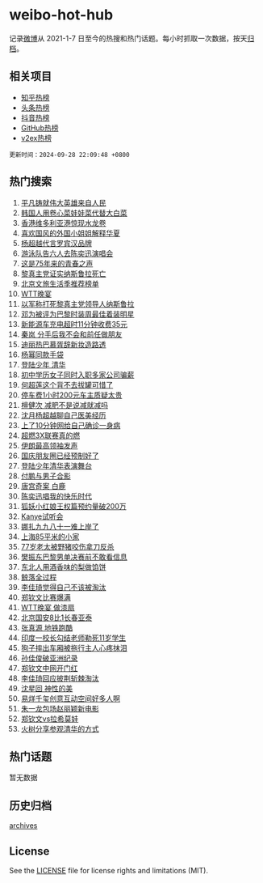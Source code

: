 # weibo-hot-hub

记录[微博](https://www.weibo.com)从 2021-1-7 日至今的热搜和热门话题。每小时抓取一次数据，按天[归档](archives)。

## 相关项目

- [知乎热榜](https://github.com/lonnyzhang423/zhihu-hot-hub)
- [头条热榜](https://github.com/lonnyzhang423/toutiao-hot-hub)
- [抖音热榜](https://github.com/lonnyzhang423/douyin-hot-hub)
- [GitHub热榜](https://github.com/lonnyzhang423/github-hot-hub)
- [v2ex热榜](https://github.com/lonnyzhang423/v2ex-hot-hub)


`更新时间：2024-09-28 22:09:48 +0800`

## 热门搜索

1. [平凡铸就伟大英雄来自人民](https://m.weibo.cn/search?containerid=100103type%3D1%26t%3D10%26q%3D%23%E5%B9%B3%E5%87%A1%E9%93%B8%E5%B0%B1%E4%BC%9F%E5%A4%A7%E8%8B%B1%E9%9B%84%E6%9D%A5%E8%87%AA%E4%BA%BA%E6%B0%91%23&stream_entry_id=51&isnewpage=1&extparam=seat%3D1%26stream_entry_id%3D51%26c_type%3D51%26pos%3D0%26cate%3D10103%26dgr%3D0%26q%3D%2523%25E5%25B9%25B3%25E5%2587%25A1%25E9%2593%25B8%25E5%25B0%25B1%25E4%25BC%259F%25E5%25A4%25A7%25E8%258B%25B1%25E9%259B%2584%25E6%259D%25A5%25E8%2587%25AA%25E4%25BA%25BA%25E6%25B0%2591%2523%26filter_type%3Drealtimehot%26display_time%3D1727532586%26pre_seqid%3D172753258694104117763112)
1. [韩国人用卷心菜娃娃菜代替大白菜](https://m.weibo.cn/search?containerid=100103type%3D1%26t%3D10%26q%3D%23%E9%9F%A9%E5%9B%BD%E4%BA%BA%E7%94%A8%E5%8D%B7%E5%BF%83%E8%8F%9C%E5%A8%83%E5%A8%83%E8%8F%9C%E4%BB%A3%E6%9B%BF%E5%A4%A7%E7%99%BD%E8%8F%9C%23&stream_entry_id=31&isnewpage=1&extparam=seat%3D1%26c_type%3D31%26cate%3D5001%26dgr%3D0%26q%3D%2523%25E9%259F%25A9%25E5%259B%25BD%25E4%25BA%25BA%25E7%2594%25A8%25E5%258D%25B7%25E5%25BF%2583%25E8%258F%259C%25E5%25A8%2583%25E5%25A8%2583%25E8%258F%259C%25E4%25BB%25A3%25E6%259B%25BF%25E5%25A4%25A7%25E7%2599%25BD%25E8%258F%259C%2523%26stream_entry_id%3D31%26flag%3D1%26pos%3D0%26lcate%3D5001%26realpos%3D1%26band_rank%3D1%26filter_type%3Drealtimehot%26display_time%3D1727532586%26pre_seqid%3D172753258694104117763112)
1. [香港维多利亚港惊现水龙卷](https://m.weibo.cn/search?containerid=100103type%3D1%26t%3D10%26q%3D%23%E9%A6%99%E6%B8%AF%E7%BB%B4%E5%A4%9A%E5%88%A9%E4%BA%9A%E6%B8%AF%E6%83%8A%E7%8E%B0%E6%B0%B4%E9%BE%99%E5%8D%B7%23&stream_entry_id=31&isnewpage=1&extparam=seat%3D1%26c_type%3D31%26cate%3D5001%26dgr%3D0%26q%3D%2523%25E9%25A6%2599%25E6%25B8%25AF%25E7%25BB%25B4%25E5%25A4%259A%25E5%2588%25A9%25E4%25BA%259A%25E6%25B8%25AF%25E6%2583%258A%25E7%258E%25B0%25E6%25B0%25B4%25E9%25BE%2599%25E5%258D%25B7%2523%26stream_entry_id%3D31%26flag%3D2%26pos%3D1%26lcate%3D5001%26realpos%3D2%26band_rank%3D2%26filter_type%3Drealtimehot%26display_time%3D1727532586%26pre_seqid%3D172753258694104117763112)
1. [喜欢国风的外国小姐姐解释华夏](https://m.weibo.cn/search?containerid=100103type%3D1%26t%3D10%26q%3D%23%E5%96%9C%E6%AC%A2%E5%9B%BD%E9%A3%8E%E7%9A%84%E5%A4%96%E5%9B%BD%E5%B0%8F%E5%A7%90%E5%A7%90%E8%A7%A3%E9%87%8A%E5%8D%8E%E5%A4%8F%23&stream_entry_id=31&isnewpage=1&extparam=seat%3D1%26c_type%3D31%26cate%3D5001%26dgr%3D0%26q%3D%2523%25E5%2596%259C%25E6%25AC%25A2%25E5%259B%25BD%25E9%25A3%258E%25E7%259A%2584%25E5%25A4%2596%25E5%259B%25BD%25E5%25B0%258F%25E5%25A7%2590%25E5%25A7%2590%25E8%25A7%25A3%25E9%2587%258A%25E5%258D%258E%25E5%25A4%258F%2523%26stream_entry_id%3D31%26flag%3D32768%26pos%3D2%26lcate%3D5001%26realpos%3D3%26band_rank%3D3%26filter_type%3Drealtimehot%26display_time%3D1727532586%26pre_seqid%3D172753258694104117763112)
1. [杨超越代言罗宾汉品牌](https://m.weibo.cn/search?containerid=100103type%3D1%26t%3D10%26q%3D%23%E6%9D%A8%E8%B6%85%E8%B6%8A%E4%BB%A3%E8%A8%80%E7%BD%97%E5%AE%BE%E6%B1%89%E5%93%81%E7%89%8C%23&stream_entry_id=31&isnewpage=1&extparam=seat%3D1%26c_type%3D31%26cate%3D5001%26dgr%3D0%26topic_ad%3D1%26q%3D%2523%25E6%259D%25A8%25E8%25B6%2585%25E8%25B6%258A%25E4%25BB%25A3%25E8%25A8%2580%25E7%25BD%2597%25E5%25AE%25BE%25E6%25B1%2589%25E5%2593%2581%25E7%2589%258C%2523%26stream_entry_id%3D31%26adid%3D257765%26pos%3D3%26filter_type%3Drealtimehot%26band_rank%3D4%26is_ad_pos%3D1%26lcate%3D5001%26display_time%3D1727532586%26pre_seqid%3D172753258694104117763112)
1. [游泳队告六人去陈奕迅演唱会](https://m.weibo.cn/search?containerid=100103type%3D1%26t%3D10%26q%3D%23%E6%B8%B8%E6%B3%B3%E9%98%9F%E5%91%8A%E5%85%AD%E4%BA%BA%E5%8E%BB%E9%99%88%E5%A5%95%E8%BF%85%E6%BC%94%E5%94%B1%E4%BC%9A%23&stream_entry_id=31&isnewpage=1&extparam=seat%3D1%26c_type%3D31%26cate%3D5001%26dgr%3D0%26q%3D%2523%25E6%25B8%25B8%25E6%25B3%25B3%25E9%2598%259F%25E5%2591%258A%25E5%2585%25AD%25E4%25BA%25BA%25E5%258E%25BB%25E9%2599%2588%25E5%25A5%2595%25E8%25BF%2585%25E6%25BC%2594%25E5%2594%25B1%25E4%25BC%259A%2523%26stream_entry_id%3D31%26flag%3D1%26pos%3D4%26lcate%3D5001%26realpos%3D4%26band_rank%3D4%26filter_type%3Drealtimehot%26display_time%3D1727532586%26pre_seqid%3D172753258694104117763112)
1. [这是75年来的青春之声](https://m.weibo.cn/search?containerid=100103type%3D1%26t%3D10%26q%3D%23%E8%BF%99%E6%98%AF75%E5%B9%B4%E6%9D%A5%E7%9A%84%E9%9D%92%E6%98%A5%E4%B9%8B%E5%A3%B0%23&stream_entry_id=31&isnewpage=1&extparam=seat%3D1%26c_type%3D31%26cate%3D5001%26dgr%3D0%26q%3D%2523%25E8%25BF%2599%25E6%2598%25AF75%25E5%25B9%25B4%25E6%259D%25A5%25E7%259A%2584%25E9%259D%2592%25E6%2598%25A5%25E4%25B9%258B%25E5%25A3%25B0%2523%26stream_entry_id%3D31%26flag%3D1%26pos%3D5%26lcate%3D5001%26realpos%3D5%26band_rank%3D5%26filter_type%3Drealtimehot%26display_time%3D1727532586%26pre_seqid%3D172753258694104117763112)
1. [黎真主党证实纳斯鲁拉死亡](https://m.weibo.cn/search?containerid=100103type%3D1%26t%3D10%26q%3D%23%E9%BB%8E%E7%9C%9F%E4%B8%BB%E5%85%9A%E8%AF%81%E5%AE%9E%E7%BA%B3%E6%96%AF%E9%B2%81%E6%8B%89%E6%AD%BB%E4%BA%A1%23&stream_entry_id=31&isnewpage=1&extparam=seat%3D1%26c_type%3D31%26cate%3D5001%26dgr%3D0%26q%3D%2523%25E9%25BB%258E%25E7%259C%259F%25E4%25B8%25BB%25E5%2585%259A%25E8%25AF%2581%25E5%25AE%259E%25E7%25BA%25B3%25E6%2596%25AF%25E9%25B2%2581%25E6%258B%2589%25E6%25AD%25BB%25E4%25BA%25A1%2523%26stream_entry_id%3D31%26flag%3D0%26pos%3D6%26lcate%3D5001%26realpos%3D6%26band_rank%3D6%26filter_type%3Drealtimehot%26display_time%3D1727532586%26pre_seqid%3D172753258694104117763112)
1. [北京文旅生活季推荐榜单](https://m.weibo.cn/search?containerid=100103type%3D1%26t%3D10%26q%3D%23%E5%8C%97%E4%BA%AC%E6%96%87%E6%97%85%E7%94%9F%E6%B4%BB%E5%AD%A3%E6%8E%A8%E8%8D%90%E6%A6%9C%E5%8D%95%23&stream_entry_id=31&isnewpage=1&extparam=seat%3D1%26c_type%3D31%26cate%3D5001%26dgr%3D0%26topic_ad%3D1%26q%3D%2523%25E5%258C%2597%25E4%25BA%25AC%25E6%2596%2587%25E6%2597%2585%25E7%2594%259F%25E6%25B4%25BB%25E5%25AD%25A3%25E6%258E%25A8%25E8%258D%2590%25E6%25A6%259C%25E5%258D%2595%2523%26stream_entry_id%3D31%26adid%3D257846%26pos%3D7%26filter_type%3Drealtimehot%26band_rank%3D7%26is_ad_pos%3D1%26lcate%3D5001%26display_time%3D1727532586%26pre_seqid%3D172753258694104117763112)
1. [WTT晚宴](https://m.weibo.cn/search?containerid=100103type%3D1%26t%3D10%26q%3DWTT%E6%99%9A%E5%AE%B4&stream_entry_id=31&isnewpage=1&extparam=seat%3D1%26c_type%3D31%26cate%3D5001%26dgr%3D0%26q%3DWTT%25E6%2599%259A%25E5%25AE%25B4%26stream_entry_id%3D31%26flag%3D1%26pos%3D8%26lcate%3D5001%26realpos%3D7%26band_rank%3D7%26filter_type%3Drealtimehot%26display_time%3D1727532586%26pre_seqid%3D172753258694104117763112)
1. [以军称打死黎真主党领导人纳斯鲁拉](https://m.weibo.cn/search?containerid=100103type%3D1%26t%3D10%26q%3D%23%E4%BB%A5%E5%86%9B%E7%A7%B0%E6%89%93%E6%AD%BB%E9%BB%8E%E7%9C%9F%E4%B8%BB%E5%85%9A%E9%A2%86%E5%AF%BC%E4%BA%BA%E7%BA%B3%E6%96%AF%E9%B2%81%E6%8B%89%23&stream_entry_id=31&isnewpage=1&extparam=seat%3D1%26c_type%3D31%26cate%3D5001%26dgr%3D0%26q%3D%2523%25E4%25BB%25A5%25E5%2586%259B%25E7%25A7%25B0%25E6%2589%2593%25E6%25AD%25BB%25E9%25BB%258E%25E7%259C%259F%25E4%25B8%25BB%25E5%2585%259A%25E9%25A2%2586%25E5%25AF%25BC%25E4%25BA%25BA%25E7%25BA%25B3%25E6%2596%25AF%25E9%25B2%2581%25E6%258B%2589%2523%26stream_entry_id%3D31%26flag%3D0%26pos%3D9%26lcate%3D5001%26realpos%3D8%26band_rank%3D8%26filter_type%3Drealtimehot%26display_time%3D1727532586%26pre_seqid%3D172753258694104117763112)
1. [邓为被评为巴黎时装周最佳着装明星](https://m.weibo.cn/search?containerid=100103type%3D1%26t%3D10%26q%3D%23%E9%82%93%E4%B8%BA%E8%A2%AB%E8%AF%84%E4%B8%BA%E5%B7%B4%E9%BB%8E%E6%97%B6%E8%A3%85%E5%91%A8%E6%9C%80%E4%BD%B3%E7%9D%80%E8%A3%85%E6%98%8E%E6%98%9F%23&stream_entry_id=31&isnewpage=1&extparam=seat%3D1%26c_type%3D31%26cate%3D5001%26dgr%3D0%26q%3D%2523%25E9%2582%2593%25E4%25B8%25BA%25E8%25A2%25AB%25E8%25AF%2584%25E4%25B8%25BA%25E5%25B7%25B4%25E9%25BB%258E%25E6%2597%25B6%25E8%25A3%2585%25E5%2591%25A8%25E6%259C%2580%25E4%25BD%25B3%25E7%259D%2580%25E8%25A3%2585%25E6%2598%258E%25E6%2598%259F%2523%26stream_entry_id%3D31%26flag%3D0%26pos%3D10%26lcate%3D5001%26realpos%3D9%26band_rank%3D9%26filter_type%3Drealtimehot%26display_time%3D1727532586%26pre_seqid%3D172753258694104117763112)
1. [新能源车充电超时11分钟收费35元](https://m.weibo.cn/search?containerid=100103type%3D1%26t%3D10%26q%3D%23%E6%96%B0%E8%83%BD%E6%BA%90%E8%BD%A6%E5%85%85%E7%94%B5%E8%B6%85%E6%97%B611%E5%88%86%E9%92%9F%E6%94%B6%E8%B4%B935%E5%85%83%23&stream_entry_id=31&isnewpage=1&extparam=seat%3D1%26c_type%3D31%26cate%3D5001%26dgr%3D0%26q%3D%2523%25E6%2596%25B0%25E8%2583%25BD%25E6%25BA%2590%25E8%25BD%25A6%25E5%2585%2585%25E7%2594%25B5%25E8%25B6%2585%25E6%2597%25B611%25E5%2588%2586%25E9%2592%259F%25E6%2594%25B6%25E8%25B4%25B935%25E5%2585%2583%2523%26stream_entry_id%3D31%26flag%3D1%26pos%3D11%26lcate%3D5001%26realpos%3D10%26band_rank%3D10%26filter_type%3Drealtimehot%26display_time%3D1727532586%26pre_seqid%3D172753258694104117763112)
1. [秦岚 分手后我不会和前任做朋友](https://m.weibo.cn/search?containerid=100103type%3D1%26t%3D10%26q%3D%E7%A7%A6%E5%B2%9A+%E5%88%86%E6%89%8B%E5%90%8E%E6%88%91%E4%B8%8D%E4%BC%9A%E5%92%8C%E5%89%8D%E4%BB%BB%E5%81%9A%E6%9C%8B%E5%8F%8B&stream_entry_id=31&isnewpage=1&extparam=seat%3D1%26c_type%3D31%26cate%3D5001%26dgr%3D0%26q%3D%25E7%25A7%25A6%25E5%25B2%259A%2520%25E5%2588%2586%25E6%2589%258B%25E5%2590%258E%25E6%2588%2591%25E4%25B8%258D%25E4%25BC%259A%25E5%2592%258C%25E5%2589%258D%25E4%25BB%25BB%25E5%2581%259A%25E6%259C%258B%25E5%258F%258B%26stream_entry_id%3D31%26flag%3D1%26pos%3D12%26lcate%3D5001%26realpos%3D11%26band_rank%3D11%26filter_type%3Drealtimehot%26display_time%3D1727532586%26pre_seqid%3D172753258694104117763112)
1. [迪丽热巴慕胥辞新妆造路透](https://m.weibo.cn/search?containerid=100103type%3D1%26t%3D10%26q%3D%23%E8%BF%AA%E4%B8%BD%E7%83%AD%E5%B7%B4%E6%85%95%E8%83%A5%E8%BE%9E%E6%96%B0%E5%A6%86%E9%80%A0%E8%B7%AF%E9%80%8F%23&stream_entry_id=31&isnewpage=1&extparam=seat%3D1%26c_type%3D31%26cate%3D5001%26dgr%3D0%26q%3D%2523%25E8%25BF%25AA%25E4%25B8%25BD%25E7%2583%25AD%25E5%25B7%25B4%25E6%2585%2595%25E8%2583%25A5%25E8%25BE%259E%25E6%2596%25B0%25E5%25A6%2586%25E9%2580%25A0%25E8%25B7%25AF%25E9%2580%258F%2523%26stream_entry_id%3D31%26flag%3D1%26pos%3D13%26lcate%3D5001%26realpos%3D12%26band_rank%3D12%26filter_type%3Drealtimehot%26display_time%3D1727532586%26pre_seqid%3D172753258694104117763112)
1. [杨幂同款手袋](https://m.weibo.cn/search?containerid=100103type%3D1%26t%3D10%26q%3D%23%E6%9D%A8%E5%B9%82%E5%90%8C%E6%AC%BE%E6%89%8B%E8%A2%8B%23&stream_entry_id=31&isnewpage=1&extparam=seat%3D1%26c_type%3D31%26cate%3D5001%26dgr%3D0%26q%3D%2523%25E6%259D%25A8%25E5%25B9%2582%25E5%2590%258C%25E6%25AC%25BE%25E6%2589%258B%25E8%25A2%258B%2523%26stream_entry_id%3D31%26flag%3D0%26adid%3D257508%26pos%3D14%26lcate%3D5001%26realpos%3D13%26band_rank%3D13%26filter_type%3Drealtimehot%26display_time%3D1727532586%26pre_seqid%3D172753258694104117763112)
1. [登陆少年 清华](https://m.weibo.cn/search?containerid=100103type%3D1%26t%3D10%26q%3D%E7%99%BB%E9%99%86%E5%B0%91%E5%B9%B4+%E6%B8%85%E5%8D%8E&stream_entry_id=31&isnewpage=1&extparam=seat%3D1%26c_type%3D31%26cate%3D5001%26dgr%3D0%26q%3D%25E7%2599%25BB%25E9%2599%2586%25E5%25B0%2591%25E5%25B9%25B4%2520%25E6%25B8%2585%25E5%258D%258E%26stream_entry_id%3D31%26flag%3D2%26pos%3D15%26lcate%3D5001%26realpos%3D14%26band_rank%3D14%26filter_type%3Drealtimehot%26display_time%3D1727532586%26pre_seqid%3D172753258694104117763112)
1. [初中学历女子同时入职多家公司骗薪](https://m.weibo.cn/search?containerid=100103type%3D1%26t%3D10%26q%3D%23%E5%88%9D%E4%B8%AD%E5%AD%A6%E5%8E%86%E5%A5%B3%E5%AD%90%E5%90%8C%E6%97%B6%E5%85%A5%E8%81%8C%E5%A4%9A%E5%AE%B6%E5%85%AC%E5%8F%B8%E9%AA%97%E8%96%AA%23&stream_entry_id=31&isnewpage=1&extparam=seat%3D1%26c_type%3D31%26cate%3D5001%26dgr%3D0%26q%3D%2523%25E5%2588%259D%25E4%25B8%25AD%25E5%25AD%25A6%25E5%258E%2586%25E5%25A5%25B3%25E5%25AD%2590%25E5%2590%258C%25E6%2597%25B6%25E5%2585%25A5%25E8%2581%258C%25E5%25A4%259A%25E5%25AE%25B6%25E5%2585%25AC%25E5%258F%25B8%25E9%25AA%2597%25E8%2596%25AA%2523%26stream_entry_id%3D31%26flag%3D1%26pos%3D16%26lcate%3D5001%26realpos%3D15%26band_rank%3D15%26filter_type%3Drealtimehot%26display_time%3D1727532586%26pre_seqid%3D172753258694104117763112)
1. [何超莲这个背不去拔罐可惜了](https://m.weibo.cn/search?containerid=100103type%3D1%26t%3D10%26q%3D%E4%BD%95%E8%B6%85%E8%8E%B2%E8%BF%99%E4%B8%AA%E8%83%8C%E4%B8%8D%E5%8E%BB%E6%8B%94%E7%BD%90%E5%8F%AF%E6%83%9C%E4%BA%86&stream_entry_id=31&isnewpage=1&extparam=seat%3D1%26c_type%3D31%26cate%3D5001%26dgr%3D0%26q%3D%25E4%25BD%2595%25E8%25B6%2585%25E8%258E%25B2%25E8%25BF%2599%25E4%25B8%25AA%25E8%2583%258C%25E4%25B8%258D%25E5%258E%25BB%25E6%258B%2594%25E7%25BD%2590%25E5%258F%25AF%25E6%2583%259C%25E4%25BA%2586%26stream_entry_id%3D31%26flag%3D1%26pos%3D17%26lcate%3D5001%26realpos%3D16%26band_rank%3D16%26filter_type%3Drealtimehot%26display_time%3D1727532586%26pre_seqid%3D172753258694104117763112)
1. [停车费1小时200元车主质疑太贵](https://m.weibo.cn/search?containerid=100103type%3D1%26t%3D10%26q%3D%23%E5%81%9C%E8%BD%A6%E8%B4%B91%E5%B0%8F%E6%97%B6200%E5%85%83%E8%BD%A6%E4%B8%BB%E8%B4%A8%E7%96%91%E5%A4%AA%E8%B4%B5%23&stream_entry_id=31&isnewpage=1&extparam=seat%3D1%26c_type%3D31%26cate%3D5001%26dgr%3D0%26q%3D%2523%25E5%2581%259C%25E8%25BD%25A6%25E8%25B4%25B91%25E5%25B0%258F%25E6%2597%25B6200%25E5%2585%2583%25E8%25BD%25A6%25E4%25B8%25BB%25E8%25B4%25A8%25E7%2596%2591%25E5%25A4%25AA%25E8%25B4%25B5%2523%26stream_entry_id%3D31%26flag%3D0%26pos%3D18%26lcate%3D5001%26realpos%3D17%26band_rank%3D17%26filter_type%3Drealtimehot%26display_time%3D1727532586%26pre_seqid%3D172753258694104117763112)
1. [檀健次 减肥不是说减就减吗](https://m.weibo.cn/search?containerid=100103type%3D1%26t%3D10%26q%3D%E6%AA%80%E5%81%A5%E6%AC%A1+%E5%87%8F%E8%82%A5%E4%B8%8D%E6%98%AF%E8%AF%B4%E5%87%8F%E5%B0%B1%E5%87%8F%E5%90%97&stream_entry_id=31&isnewpage=1&extparam=seat%3D1%26c_type%3D31%26cate%3D5001%26dgr%3D0%26q%3D%25E6%25AA%2580%25E5%2581%25A5%25E6%25AC%25A1%2520%25E5%2587%258F%25E8%2582%25A5%25E4%25B8%258D%25E6%2598%25AF%25E8%25AF%25B4%25E5%2587%258F%25E5%25B0%25B1%25E5%2587%258F%25E5%2590%2597%26stream_entry_id%3D31%26flag%3D1%26pos%3D19%26lcate%3D5001%26realpos%3D18%26band_rank%3D18%26filter_type%3Drealtimehot%26display_time%3D1727532586%26pre_seqid%3D172753258694104117763112)
1. [沈月杨超越聊自己医美经历](https://m.weibo.cn/search?containerid=100103type%3D1%26t%3D10%26q%3D%E6%B2%88%E6%9C%88%E6%9D%A8%E8%B6%85%E8%B6%8A%E8%81%8A%E8%87%AA%E5%B7%B1%E5%8C%BB%E7%BE%8E%E7%BB%8F%E5%8E%86&stream_entry_id=31&isnewpage=1&extparam=seat%3D1%26c_type%3D31%26cate%3D5001%26dgr%3D0%26q%3D%25E6%25B2%2588%25E6%259C%2588%25E6%259D%25A8%25E8%25B6%2585%25E8%25B6%258A%25E8%2581%258A%25E8%2587%25AA%25E5%25B7%25B1%25E5%258C%25BB%25E7%25BE%258E%25E7%25BB%258F%25E5%258E%2586%26stream_entry_id%3D31%26flag%3D1%26pos%3D20%26lcate%3D5001%26realpos%3D19%26band_rank%3D19%26filter_type%3Drealtimehot%26display_time%3D1727532586%26pre_seqid%3D172753258694104117763112)
1. [上了10分钟网给自己确诊一身病](https://m.weibo.cn/search?containerid=100103type%3D1%26t%3D10%26q%3D%23%E4%B8%8A%E4%BA%8610%E5%88%86%E9%92%9F%E7%BD%91%E7%BB%99%E8%87%AA%E5%B7%B1%E7%A1%AE%E8%AF%8A%E4%B8%80%E8%BA%AB%E7%97%85%23&stream_entry_id=31&isnewpage=1&extparam=seat%3D1%26c_type%3D31%26cate%3D5001%26dgr%3D0%26q%3D%2523%25E4%25B8%258A%25E4%25BA%258610%25E5%2588%2586%25E9%2592%259F%25E7%25BD%2591%25E7%25BB%2599%25E8%2587%25AA%25E5%25B7%25B1%25E7%25A1%25AE%25E8%25AF%258A%25E4%25B8%2580%25E8%25BA%25AB%25E7%2597%2585%2523%26stream_entry_id%3D31%26flag%3D1%26pos%3D21%26lcate%3D5001%26realpos%3D20%26band_rank%3D20%26filter_type%3Drealtimehot%26display_time%3D1727532586%26pre_seqid%3D172753258694104117763112)
1. [超燃3X联赛真的燃](https://m.weibo.cn/search?containerid=100103type%3D1%26t%3D10%26q%3D%23%E8%B6%85%E7%87%833X%E8%81%94%E8%B5%9B%E7%9C%9F%E7%9A%84%E7%87%83%23&stream_entry_id=31&isnewpage=1&extparam=seat%3D1%26c_type%3D31%26cate%3D5001%26dgr%3D0%26q%3D%2523%25E8%25B6%2585%25E7%2587%25833X%25E8%2581%2594%25E8%25B5%259B%25E7%259C%259F%25E7%259A%2584%25E7%2587%2583%2523%26stream_entry_id%3D31%26flag%3D0%26adid%3D257937%26pos%3D22%26lcate%3D5001%26realpos%3D21%26band_rank%3D21%26filter_type%3Drealtimehot%26display_time%3D1727532586%26pre_seqid%3D172753258694104117763112)
1. [伊朗最高领袖发声](https://m.weibo.cn/search?containerid=100103type%3D1%26t%3D10%26q%3D%23%E4%BC%8A%E6%9C%97%E6%9C%80%E9%AB%98%E9%A2%86%E8%A2%96%E5%8F%91%E5%A3%B0%23&stream_entry_id=31&isnewpage=1&extparam=seat%3D1%26c_type%3D31%26cate%3D5001%26dgr%3D0%26q%3D%2523%25E4%25BC%258A%25E6%259C%2597%25E6%259C%2580%25E9%25AB%2598%25E9%25A2%2586%25E8%25A2%2596%25E5%258F%2591%25E5%25A3%25B0%2523%26stream_entry_id%3D31%26flag%3D0%26pos%3D23%26lcate%3D5001%26realpos%3D22%26band_rank%3D22%26filter_type%3Drealtimehot%26display_time%3D1727532586%26pre_seqid%3D172753258694104117763112)
1. [国庆朋友圈已经预制好了](https://m.weibo.cn/search?containerid=100103type%3D1%26t%3D10%26q%3D%E5%9B%BD%E5%BA%86%E6%9C%8B%E5%8F%8B%E5%9C%88%E5%B7%B2%E7%BB%8F%E9%A2%84%E5%88%B6%E5%A5%BD%E4%BA%86&stream_entry_id=31&isnewpage=1&extparam=seat%3D1%26c_type%3D31%26cate%3D5001%26dgr%3D0%26q%3D%25E5%259B%25BD%25E5%25BA%2586%25E6%259C%258B%25E5%258F%258B%25E5%259C%2588%25E5%25B7%25B2%25E7%25BB%258F%25E9%25A2%2584%25E5%2588%25B6%25E5%25A5%25BD%25E4%25BA%2586%26stream_entry_id%3D31%26flag%3D0%26pos%3D24%26lcate%3D5001%26realpos%3D23%26band_rank%3D23%26filter_type%3Drealtimehot%26display_time%3D1727532586%26pre_seqid%3D172753258694104117763112)
1. [登陆少年清华表演舞台](https://m.weibo.cn/search?containerid=100103type%3D1%26t%3D10%26q%3D%23%E7%99%BB%E9%99%86%E5%B0%91%E5%B9%B4%E6%B8%85%E5%8D%8E%E8%A1%A8%E6%BC%94%E8%88%9E%E5%8F%B0%23&stream_entry_id=31&isnewpage=1&extparam=seat%3D1%26c_type%3D31%26cate%3D5001%26dgr%3D0%26q%3D%2523%25E7%2599%25BB%25E9%2599%2586%25E5%25B0%2591%25E5%25B9%25B4%25E6%25B8%2585%25E5%258D%258E%25E8%25A1%25A8%25E6%25BC%2594%25E8%2588%259E%25E5%258F%25B0%2523%26stream_entry_id%3D31%26flag%3D1%26pos%3D25%26lcate%3D5001%26realpos%3D24%26band_rank%3D24%26filter_type%3Drealtimehot%26display_time%3D1727532586%26pre_seqid%3D172753258694104117763112)
1. [付鹏与男子合影](https://m.weibo.cn/search?containerid=100103type%3D1%26t%3D10%26q%3D%23%E4%BB%98%E9%B9%8F%E4%B8%8E%E7%94%B7%E5%AD%90%E5%90%88%E5%BD%B1%23&stream_entry_id=31&isnewpage=1&extparam=seat%3D1%26c_type%3D31%26cate%3D5001%26dgr%3D0%26q%3D%2523%25E4%25BB%2598%25E9%25B9%258F%25E4%25B8%258E%25E7%2594%25B7%25E5%25AD%2590%25E5%2590%2588%25E5%25BD%25B1%2523%26stream_entry_id%3D31%26flag%3D0%26pos%3D26%26lcate%3D5001%26realpos%3D25%26band_rank%3D25%26filter_type%3Drealtimehot%26display_time%3D1727532586%26pre_seqid%3D172753258694104117763112)
1. [唐宫奇案 白鹿](https://m.weibo.cn/search?containerid=100103type%3D1%26t%3D10%26q%3D%E5%94%90%E5%AE%AB%E5%A5%87%E6%A1%88+%E7%99%BD%E9%B9%BF&stream_entry_id=31&isnewpage=1&extparam=seat%3D1%26c_type%3D31%26cate%3D5001%26dgr%3D0%26q%3D%25E5%2594%2590%25E5%25AE%25AB%25E5%25A5%2587%25E6%25A1%2588%2520%25E7%2599%25BD%25E9%25B9%25BF%26stream_entry_id%3D31%26flag%3D0%26pos%3D27%26lcate%3D5001%26realpos%3D26%26band_rank%3D26%26filter_type%3Drealtimehot%26display_time%3D1727532586%26pre_seqid%3D172753258694104117763112)
1. [陈奕迅唱我的快乐时代](https://m.weibo.cn/search?containerid=100103type%3D1%26t%3D10%26q%3D%E9%99%88%E5%A5%95%E8%BF%85%E5%94%B1%E6%88%91%E7%9A%84%E5%BF%AB%E4%B9%90%E6%97%B6%E4%BB%A3&stream_entry_id=31&isnewpage=1&extparam=seat%3D1%26c_type%3D31%26cate%3D5001%26dgr%3D0%26q%3D%25E9%2599%2588%25E5%25A5%2595%25E8%25BF%2585%25E5%2594%25B1%25E6%2588%2591%25E7%259A%2584%25E5%25BF%25AB%25E4%25B9%2590%25E6%2597%25B6%25E4%25BB%25A3%26stream_entry_id%3D31%26flag%3D1%26pos%3D28%26lcate%3D5001%26realpos%3D27%26band_rank%3D27%26filter_type%3Drealtimehot%26display_time%3D1727532586%26pre_seqid%3D172753258694104117763112)
1. [狐妖小红娘王权篇预约量破200万](https://m.weibo.cn/search?containerid=100103type%3D1%26t%3D10%26q%3D%23%E7%8B%90%E5%A6%96%E5%B0%8F%E7%BA%A2%E5%A8%98%E7%8E%8B%E6%9D%83%E7%AF%87%E9%A2%84%E7%BA%A6%E9%87%8F%E7%A0%B4200%E4%B8%87%23&stream_entry_id=31&isnewpage=1&extparam=seat%3D1%26c_type%3D31%26cate%3D5001%26dgr%3D0%26q%3D%2523%25E7%258B%2590%25E5%25A6%2596%25E5%25B0%258F%25E7%25BA%25A2%25E5%25A8%2598%25E7%258E%258B%25E6%259D%2583%25E7%25AF%2587%25E9%25A2%2584%25E7%25BA%25A6%25E9%2587%258F%25E7%25A0%25B4200%25E4%25B8%2587%2523%26stream_entry_id%3D31%26flag%3D1%26pos%3D29%26lcate%3D5001%26realpos%3D28%26band_rank%3D28%26filter_type%3Drealtimehot%26display_time%3D1727532586%26pre_seqid%3D172753258694104117763112)
1. [Kanye试听会](https://m.weibo.cn/search?containerid=100103type%3D1%26t%3D10%26q%3DKanye%E8%AF%95%E5%90%AC%E4%BC%9A&stream_entry_id=31&isnewpage=1&extparam=seat%3D1%26c_type%3D31%26cate%3D5001%26dgr%3D0%26q%3DKanye%25E8%25AF%2595%25E5%2590%25AC%25E4%25BC%259A%26stream_entry_id%3D31%26flag%3D0%26pos%3D30%26lcate%3D5001%26realpos%3D29%26band_rank%3D29%26filter_type%3Drealtimehot%26display_time%3D1727532586%26pre_seqid%3D172753258694104117763112)
1. [娜扎九九八十一难上岸了](https://m.weibo.cn/search?containerid=100103type%3D1%26t%3D10%26q%3D%E5%A8%9C%E6%89%8E%E4%B9%9D%E4%B9%9D%E5%85%AB%E5%8D%81%E4%B8%80%E9%9A%BE%E4%B8%8A%E5%B2%B8%E4%BA%86&stream_entry_id=31&isnewpage=1&extparam=seat%3D1%26c_type%3D31%26cate%3D5001%26dgr%3D0%26q%3D%25E5%25A8%259C%25E6%2589%258E%25E4%25B9%259D%25E4%25B9%259D%25E5%2585%25AB%25E5%258D%2581%25E4%25B8%2580%25E9%259A%25BE%25E4%25B8%258A%25E5%25B2%25B8%25E4%25BA%2586%26stream_entry_id%3D31%26flag%3D1%26pos%3D31%26lcate%3D5001%26realpos%3D30%26band_rank%3D30%26filter_type%3Drealtimehot%26display_time%3D1727532586%26pre_seqid%3D172753258694104117763112)
1. [上海85平米的小家](https://m.weibo.cn/search?containerid=100103type%3D1%26t%3D10%26q%3D%E4%B8%8A%E6%B5%B785%E5%B9%B3%E7%B1%B3%E7%9A%84%E5%B0%8F%E5%AE%B6&stream_entry_id=31&isnewpage=1&extparam=seat%3D1%26c_type%3D31%26cate%3D5001%26dgr%3D0%26q%3D%25E4%25B8%258A%25E6%25B5%25B785%25E5%25B9%25B3%25E7%25B1%25B3%25E7%259A%2584%25E5%25B0%258F%25E5%25AE%25B6%26stream_entry_id%3D31%26flag%3D0%26pos%3D32%26lcate%3D5001%26realpos%3D31%26band_rank%3D31%26filter_type%3Drealtimehot%26display_time%3D1727532586%26pre_seqid%3D172753258694104117763112)
1. [77岁老太被野猪咬伤拿刀反杀](https://m.weibo.cn/search?containerid=100103type%3D1%26t%3D10%26q%3D%2377%E5%B2%81%E8%80%81%E5%A4%AA%E8%A2%AB%E9%87%8E%E7%8C%AA%E5%92%AC%E4%BC%A4%E6%8B%BF%E5%88%80%E5%8F%8D%E6%9D%80%23&stream_entry_id=31&isnewpage=1&extparam=seat%3D1%26c_type%3D31%26cate%3D5001%26dgr%3D0%26q%3D%252377%25E5%25B2%2581%25E8%2580%2581%25E5%25A4%25AA%25E8%25A2%25AB%25E9%2587%258E%25E7%258C%25AA%25E5%2592%25AC%25E4%25BC%25A4%25E6%258B%25BF%25E5%2588%2580%25E5%258F%258D%25E6%259D%2580%2523%26stream_entry_id%3D31%26flag%3D0%26pos%3D33%26lcate%3D5001%26realpos%3D32%26band_rank%3D32%26filter_type%3Drealtimehot%26display_time%3D1727532586%26pre_seqid%3D172753258694104117763112)
1. [樊振东巴黎男单决赛前不敢看信息](https://m.weibo.cn/search?containerid=100103type%3D1%26t%3D10%26q%3D%23%E6%A8%8A%E6%8C%AF%E4%B8%9C%E5%B7%B4%E9%BB%8E%E7%94%B7%E5%8D%95%E5%86%B3%E8%B5%9B%E5%89%8D%E4%B8%8D%E6%95%A2%E7%9C%8B%E4%BF%A1%E6%81%AF%23&stream_entry_id=31&isnewpage=1&extparam=seat%3D1%26c_type%3D31%26cate%3D5001%26dgr%3D0%26q%3D%2523%25E6%25A8%258A%25E6%258C%25AF%25E4%25B8%259C%25E5%25B7%25B4%25E9%25BB%258E%25E7%2594%25B7%25E5%258D%2595%25E5%2586%25B3%25E8%25B5%259B%25E5%2589%258D%25E4%25B8%258D%25E6%2595%25A2%25E7%259C%258B%25E4%25BF%25A1%25E6%2581%25AF%2523%26stream_entry_id%3D31%26flag%3D0%26pos%3D34%26lcate%3D5001%26realpos%3D33%26band_rank%3D33%26filter_type%3Drealtimehot%26display_time%3D1727532586%26pre_seqid%3D172753258694104117763112)
1. [东北人用酒香味的梨做馅饼](https://m.weibo.cn/search?containerid=100103type%3D1%26t%3D10%26q%3D%23%E4%B8%9C%E5%8C%97%E4%BA%BA%E7%94%A8%E9%85%92%E9%A6%99%E5%91%B3%E7%9A%84%E6%A2%A8%E5%81%9A%E9%A6%85%E9%A5%BC%23&stream_entry_id=31&isnewpage=1&extparam=seat%3D1%26c_type%3D31%26cate%3D5001%26dgr%3D0%26q%3D%2523%25E4%25B8%259C%25E5%258C%2597%25E4%25BA%25BA%25E7%2594%25A8%25E9%2585%2592%25E9%25A6%2599%25E5%2591%25B3%25E7%259A%2584%25E6%25A2%25A8%25E5%2581%259A%25E9%25A6%2585%25E9%25A5%25BC%2523%26stream_entry_id%3D31%26flag%3D1%26pos%3D35%26lcate%3D5001%26realpos%3D34%26band_rank%3D34%26filter_type%3Drealtimehot%26display_time%3D1727532586%26pre_seqid%3D172753258694104117763112)
1. [鲸落全过程](https://m.weibo.cn/search?containerid=100103type%3D1%26t%3D10%26q%3D%E9%B2%B8%E8%90%BD%E5%85%A8%E8%BF%87%E7%A8%8B&stream_entry_id=31&isnewpage=1&extparam=seat%3D1%26c_type%3D31%26cate%3D5001%26dgr%3D0%26q%3D%25E9%25B2%25B8%25E8%2590%25BD%25E5%2585%25A8%25E8%25BF%2587%25E7%25A8%258B%26stream_entry_id%3D31%26flag%3D0%26pos%3D36%26lcate%3D5001%26realpos%3D35%26band_rank%3D35%26filter_type%3Drealtimehot%26display_time%3D1727532586%26pre_seqid%3D172753258694104117763112)
1. [李佳琦觉得自己不该被淘汰](https://m.weibo.cn/search?containerid=100103type%3D1%26t%3D10%26q%3D%23%E6%9D%8E%E4%BD%B3%E7%90%A6%E8%A7%89%E5%BE%97%E8%87%AA%E5%B7%B1%E4%B8%8D%E8%AF%A5%E8%A2%AB%E6%B7%98%E6%B1%B0%23&stream_entry_id=31&isnewpage=1&extparam=seat%3D1%26c_type%3D31%26cate%3D5001%26dgr%3D0%26q%3D%2523%25E6%259D%258E%25E4%25BD%25B3%25E7%2590%25A6%25E8%25A7%2589%25E5%25BE%2597%25E8%2587%25AA%25E5%25B7%25B1%25E4%25B8%258D%25E8%25AF%25A5%25E8%25A2%25AB%25E6%25B7%2598%25E6%25B1%25B0%2523%26stream_entry_id%3D31%26flag%3D0%26pos%3D37%26lcate%3D5001%26realpos%3D36%26band_rank%3D36%26filter_type%3Drealtimehot%26display_time%3D1727532586%26pre_seqid%3D172753258694104117763112)
1. [郑钦文比赛爆满](https://m.weibo.cn/search?containerid=100103type%3D1%26t%3D10%26q%3D%23%E9%83%91%E9%92%A6%E6%96%87%E6%AF%94%E8%B5%9B%E7%88%86%E6%BB%A1%23&stream_entry_id=31&isnewpage=1&extparam=seat%3D1%26c_type%3D31%26cate%3D5001%26dgr%3D0%26q%3D%2523%25E9%2583%2591%25E9%2592%25A6%25E6%2596%2587%25E6%25AF%2594%25E8%25B5%259B%25E7%2588%2586%25E6%25BB%25A1%2523%26stream_entry_id%3D31%26flag%3D0%26pos%3D38%26lcate%3D5001%26realpos%3D37%26band_rank%3D37%26filter_type%3Drealtimehot%26display_time%3D1727532586%26pre_seqid%3D172753258694104117763112)
1. [WTT晚宴 做漆扇](https://m.weibo.cn/search?containerid=100103type%3D1%26t%3D10%26q%3DWTT%E6%99%9A%E5%AE%B4+%E5%81%9A%E6%BC%86%E6%89%87&stream_entry_id=31&isnewpage=1&extparam=seat%3D1%26c_type%3D31%26cate%3D5001%26dgr%3D0%26q%3DWTT%25E6%2599%259A%25E5%25AE%25B4%2520%25E5%2581%259A%25E6%25BC%2586%25E6%2589%2587%26stream_entry_id%3D31%26flag%3D1%26pos%3D39%26lcate%3D5001%26realpos%3D38%26band_rank%3D38%26filter_type%3Drealtimehot%26display_time%3D1727532586%26pre_seqid%3D172753258694104117763112)
1. [北京国安8比1长春亚泰](https://m.weibo.cn/search?containerid=100103type%3D1%26t%3D10%26q%3D%23%E5%8C%97%E4%BA%AC%E5%9B%BD%E5%AE%898%E6%AF%941%E9%95%BF%E6%98%A5%E4%BA%9A%E6%B3%B0%23&stream_entry_id=31&isnewpage=1&extparam=seat%3D1%26c_type%3D31%26cate%3D5001%26dgr%3D0%26q%3D%2523%25E5%258C%2597%25E4%25BA%25AC%25E5%259B%25BD%25E5%25AE%25898%25E6%25AF%25941%25E9%2595%25BF%25E6%2598%25A5%25E4%25BA%259A%25E6%25B3%25B0%2523%26stream_entry_id%3D31%26flag%3D1%26pos%3D40%26lcate%3D5001%26realpos%3D39%26band_rank%3D39%26filter_type%3Drealtimehot%26display_time%3D1727532586%26pre_seqid%3D172753258694104117763112)
1. [张真源 地铁跑酷](https://m.weibo.cn/search?containerid=100103type%3D1%26t%3D10%26q%3D%E5%BC%A0%E7%9C%9F%E6%BA%90+%E5%9C%B0%E9%93%81%E8%B7%91%E9%85%B7&stream_entry_id=31&isnewpage=1&extparam=seat%3D1%26c_type%3D31%26cate%3D5001%26dgr%3D0%26q%3D%25E5%25BC%25A0%25E7%259C%259F%25E6%25BA%2590%2520%25E5%259C%25B0%25E9%2593%2581%25E8%25B7%2591%25E9%2585%25B7%26stream_entry_id%3D31%26flag%3D0%26pos%3D41%26lcate%3D5001%26realpos%3D40%26band_rank%3D40%26filter_type%3Drealtimehot%26display_time%3D1727532586%26pre_seqid%3D172753258694104117763112)
1. [印度一校长勾结老师勒死11岁学生](https://m.weibo.cn/search?containerid=100103type%3D1%26t%3D10%26q%3D%23%E5%8D%B0%E5%BA%A6%E4%B8%80%E6%A0%A1%E9%95%BF%E5%8B%BE%E7%BB%93%E8%80%81%E5%B8%88%E5%8B%92%E6%AD%BB11%E5%B2%81%E5%AD%A6%E7%94%9F%23&stream_entry_id=31&isnewpage=1&extparam=seat%3D1%26c_type%3D31%26cate%3D5001%26dgr%3D0%26q%3D%2523%25E5%258D%25B0%25E5%25BA%25A6%25E4%25B8%2580%25E6%25A0%25A1%25E9%2595%25BF%25E5%258B%25BE%25E7%25BB%2593%25E8%2580%2581%25E5%25B8%2588%25E5%258B%2592%25E6%25AD%25BB11%25E5%25B2%2581%25E5%25AD%25A6%25E7%2594%259F%2523%26stream_entry_id%3D31%26flag%3D0%26pos%3D42%26lcate%3D5001%26realpos%3D41%26band_rank%3D41%26filter_type%3Drealtimehot%26display_time%3D1727532586%26pre_seqid%3D172753258694104117763112)
1. [狗子摔出车厢被拖行主人心疼抹泪](https://m.weibo.cn/search?containerid=100103type%3D1%26t%3D10%26q%3D%23%E7%8B%97%E5%AD%90%E6%91%94%E5%87%BA%E8%BD%A6%E5%8E%A2%E8%A2%AB%E6%8B%96%E8%A1%8C%E4%B8%BB%E4%BA%BA%E5%BF%83%E7%96%BC%E6%8A%B9%E6%B3%AA%23&stream_entry_id=31&isnewpage=1&extparam=seat%3D1%26c_type%3D31%26cate%3D5001%26dgr%3D0%26q%3D%2523%25E7%258B%2597%25E5%25AD%2590%25E6%2591%2594%25E5%2587%25BA%25E8%25BD%25A6%25E5%258E%25A2%25E8%25A2%25AB%25E6%258B%2596%25E8%25A1%258C%25E4%25B8%25BB%25E4%25BA%25BA%25E5%25BF%2583%25E7%2596%25BC%25E6%258A%25B9%25E6%25B3%25AA%2523%26stream_entry_id%3D31%26flag%3D1%26pos%3D43%26lcate%3D5001%26realpos%3D42%26band_rank%3D42%26filter_type%3Drealtimehot%26display_time%3D1727532586%26pre_seqid%3D172753258694104117763112)
1. [孙佳俊破亚洲纪录](https://m.weibo.cn/search?containerid=100103type%3D1%26t%3D10%26q%3D%23%E5%AD%99%E4%BD%B3%E4%BF%8A%E7%A0%B4%E4%BA%9A%E6%B4%B2%E7%BA%AA%E5%BD%95%23&stream_entry_id=31&isnewpage=1&extparam=seat%3D1%26c_type%3D31%26cate%3D5001%26dgr%3D0%26q%3D%2523%25E5%25AD%2599%25E4%25BD%25B3%25E4%25BF%258A%25E7%25A0%25B4%25E4%25BA%259A%25E6%25B4%25B2%25E7%25BA%25AA%25E5%25BD%2595%2523%26stream_entry_id%3D31%26flag%3D1%26pos%3D44%26lcate%3D5001%26realpos%3D43%26band_rank%3D43%26filter_type%3Drealtimehot%26display_time%3D1727532586%26pre_seqid%3D172753258694104117763112)
1. [郑钦文中网开门红](https://m.weibo.cn/search?containerid=100103type%3D1%26t%3D10%26q%3D%23%E9%83%91%E9%92%A6%E6%96%87%E4%B8%AD%E7%BD%91%E5%BC%80%E9%97%A8%E7%BA%A2%23&stream_entry_id=31&isnewpage=1&extparam=seat%3D1%26c_type%3D31%26cate%3D5001%26dgr%3D0%26q%3D%2523%25E9%2583%2591%25E9%2592%25A6%25E6%2596%2587%25E4%25B8%25AD%25E7%25BD%2591%25E5%25BC%2580%25E9%2597%25A8%25E7%25BA%25A2%2523%26stream_entry_id%3D31%26flag%3D1%26pos%3D45%26lcate%3D5001%26realpos%3D44%26band_rank%3D44%26filter_type%3Drealtimehot%26display_time%3D1727532586%26pre_seqid%3D172753258694104117763112)
1. [李佳琦回应披荆斩棘淘汰](https://m.weibo.cn/search?containerid=100103type%3D1%26t%3D10%26q%3D%23%E6%9D%8E%E4%BD%B3%E7%90%A6%E5%9B%9E%E5%BA%94%E6%8A%AB%E8%8D%86%E6%96%A9%E6%A3%98%E6%B7%98%E6%B1%B0%23&stream_entry_id=31&isnewpage=1&extparam=seat%3D1%26c_type%3D31%26cate%3D5001%26dgr%3D0%26q%3D%2523%25E6%259D%258E%25E4%25BD%25B3%25E7%2590%25A6%25E5%259B%259E%25E5%25BA%2594%25E6%258A%25AB%25E8%258D%2586%25E6%2596%25A9%25E6%25A3%2598%25E6%25B7%2598%25E6%25B1%25B0%2523%26stream_entry_id%3D31%26flag%3D0%26pos%3D46%26lcate%3D5001%26realpos%3D45%26band_rank%3D45%26filter_type%3Drealtimehot%26display_time%3D1727532586%26pre_seqid%3D172753258694104117763112)
1. [沈星回 神性的美](https://m.weibo.cn/search?containerid=100103type%3D1%26t%3D10%26q%3D%E6%B2%88%E6%98%9F%E5%9B%9E+%E7%A5%9E%E6%80%A7%E7%9A%84%E7%BE%8E&stream_entry_id=31&isnewpage=1&extparam=seat%3D1%26c_type%3D31%26cate%3D5001%26dgr%3D0%26q%3D%25E6%25B2%2588%25E6%2598%259F%25E5%259B%259E%2520%25E7%25A5%259E%25E6%2580%25A7%25E7%259A%2584%25E7%25BE%258E%26stream_entry_id%3D31%26flag%3D1%26pos%3D47%26lcate%3D5001%26realpos%3D46%26band_rank%3D46%26filter_type%3Drealtimehot%26display_time%3D1727532586%26pre_seqid%3D172753258694104117763112)
1. [易烊千玺创意互动空间好多人啊](https://m.weibo.cn/search?containerid=100103type%3D1%26t%3D10%26q%3D%23%E6%98%93%E7%83%8A%E5%8D%83%E7%8E%BA%E5%88%9B%E6%84%8F%E4%BA%92%E5%8A%A8%E7%A9%BA%E9%97%B4%E5%A5%BD%E5%A4%9A%E4%BA%BA%E5%95%8A%23&stream_entry_id=31&isnewpage=1&extparam=seat%3D1%26c_type%3D31%26cate%3D5001%26dgr%3D0%26q%3D%2523%25E6%2598%2593%25E7%2583%258A%25E5%258D%2583%25E7%258E%25BA%25E5%2588%259B%25E6%2584%258F%25E4%25BA%2592%25E5%258A%25A8%25E7%25A9%25BA%25E9%2597%25B4%25E5%25A5%25BD%25E5%25A4%259A%25E4%25BA%25BA%25E5%2595%258A%2523%26stream_entry_id%3D31%26flag%3D32768%26pos%3D48%26lcate%3D5001%26realpos%3D47%26band_rank%3D47%26filter_type%3Drealtimehot%26display_time%3D1727532586%26pre_seqid%3D172753258694104117763112)
1. [朱一龙包场赵丽颖新电影](https://m.weibo.cn/search?containerid=100103type%3D1%26t%3D10%26q%3D%23%E6%9C%B1%E4%B8%80%E9%BE%99%E5%8C%85%E5%9C%BA%E8%B5%B5%E4%B8%BD%E9%A2%96%E6%96%B0%E7%94%B5%E5%BD%B1%23&stream_entry_id=31&isnewpage=1&extparam=seat%3D1%26c_type%3D31%26cate%3D5001%26dgr%3D0%26q%3D%2523%25E6%259C%25B1%25E4%25B8%2580%25E9%25BE%2599%25E5%258C%2585%25E5%259C%25BA%25E8%25B5%25B5%25E4%25B8%25BD%25E9%25A2%2596%25E6%2596%25B0%25E7%2594%25B5%25E5%25BD%25B1%2523%26stream_entry_id%3D31%26flag%3D0%26pos%3D49%26lcate%3D5001%26realpos%3D48%26band_rank%3D48%26filter_type%3Drealtimehot%26display_time%3D1727532586%26pre_seqid%3D172753258694104117763112)
1. [郑钦文vs拉希莫娃](https://m.weibo.cn/search?containerid=100103type%3D1%26t%3D10%26q%3D%23%E9%83%91%E9%92%A6%E6%96%87vs%E6%8B%89%E5%B8%8C%E8%8E%AB%E5%A8%83%23&stream_entry_id=31&isnewpage=1&extparam=seat%3D1%26c_type%3D31%26cate%3D5001%26dgr%3D0%26q%3D%2523%25E9%2583%2591%25E9%2592%25A6%25E6%2596%2587vs%25E6%258B%2589%25E5%25B8%258C%25E8%258E%25AB%25E5%25A8%2583%2523%26stream_entry_id%3D31%26flag%3D0%26pos%3D50%26lcate%3D5001%26realpos%3D49%26band_rank%3D49%26filter_type%3Drealtimehot%26display_time%3D1727532586%26pre_seqid%3D172753258694104117763112)
1. [火树分享参观清华的方式](https://m.weibo.cn/search?containerid=100103type%3D1%26t%3D10%26q%3D%E7%81%AB%E6%A0%91%E5%88%86%E4%BA%AB%E5%8F%82%E8%A7%82%E6%B8%85%E5%8D%8E%E7%9A%84%E6%96%B9%E5%BC%8F&stream_entry_id=31&isnewpage=1&extparam=seat%3D1%26c_type%3D31%26cate%3D5001%26dgr%3D0%26q%3D%25E7%2581%25AB%25E6%25A0%2591%25E5%2588%2586%25E4%25BA%25AB%25E5%258F%2582%25E8%25A7%2582%25E6%25B8%2585%25E5%258D%258E%25E7%259A%2584%25E6%2596%25B9%25E5%25BC%258F%26stream_entry_id%3D31%26flag%3D1%26pos%3D51%26lcate%3D5001%26realpos%3D50%26band_rank%3D50%26filter_type%3Drealtimehot%26display_time%3D1727532586%26pre_seqid%3D172753258694104117763112)

## 热门话题

暂无数据

## 历史归档

[archives](archives)

## License

See the [LICENSE](LICENSE) file for license rights and limitations (MIT).
